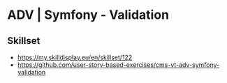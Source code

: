 # ADV | Symfony - Validation
## Skillset
- https://my.skilldisplay.eu/en/skillset/122
- https://github.com/user-story-based-exercises/cms-vt-adv-symfony-validation
